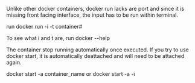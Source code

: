 Unlike other docker containers, docker run lacks are port and since it is missing front facing interface, the input has to be run within terminal. 

run docker run -i -t container#

To see what i and t are, run docker --help 

The container stop running automatically once executed. If you try to use docker start, it is automatically deattached and will need to be attached again. 

docker start -a container_name or docker start -a -i  
